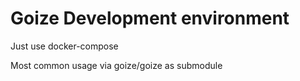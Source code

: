 # Goize Development environment

Just use docker-compose

Most common usage via goize/goize as submodule
